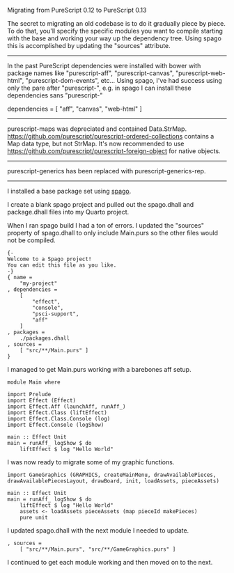 Migrating from PureScript 0.12 to PureScript 0.13

The secret to migrating an old codebase is to do it gradually piece by piece. To do that, you'll specify the specific modules you want to compile starting with the base and working your way up the dependency tree. Using spago this is accomplished by updating the "sources" attribute.

---

In the past PureScript dependencies were installed with bower with package names like "purescript-aff", "purescript-canvas", "purescript-web-html", "purescript-dom-events", etc... Using spago, I've had success using only the pare after "purescript-", e.g. in spago I can install these dependencies sans "purescript-"

dependencies =
[
    "aff",
    "canvas",
    "web-html"
]

----

purescript-maps was depreciated and contained Data.StrMap. https://github.com/purescript/purescript-ordered-collections contains a Map data type, but not StrMap. It's now recommended to use https://github.com/purescript/purescript-foreign-object for native objects.  

---

purescript-generics has been replaced with purescript-generics-rep.

---

I installed a base package set using [spago](https://github.com/spacchetti/spago).

I create a blank spago project and pulled out the spago.dhall and package.dhall files into my Quarto project.

When I ran spago build I had a ton of errors. I updated the "sources" property of spago.dhall to only include Main.purs so the other files would not be compiled.

```
{-
Welcome to a Spago project!
You can edit this file as you like.
-}
{ name =
    "my-project"
, dependencies =
    [
        "effect",
        "console",
        "psci-support",
        "aff"
    ]
, packages =
    ./packages.dhall
, sources =
    [ "src/**/Main.purs" ]
}
```

I managed to get Main.purs working with a barebones aff setup.

```
module Main where

import Prelude
import Effect (Effect)
import Effect.Aff (launchAff, runAff_)
import Effect.Class (liftEffect)
import Effect.Class.Console (log)
import Effect.Console (logShow)

main :: Effect Unit
main = runAff_ logShow $ do
    liftEffect $ log "Hello World"
```

I was now ready to migrate some of my graphic functions.

```
import GameGraphics (GRAPHICS, createMainMenu, drawAvailablePieces, drawAvailablePiecesLayout, drawBoard, init, loadAssets, pieceAssets)

main :: Effect Unit
main = runAff_ logShow $ do
    liftEffect $ log "Hello World"
    assets <- loadAssets pieceAssets (map pieceId makePieces)
    pure unit

```

I updated spago.dhall with the next module I needed to update.

```
, sources =
    [ "src/**/Main.purs", "src/**/GameGraphics.purs" ]
```

I continued to get each module working and then moved on to the next.